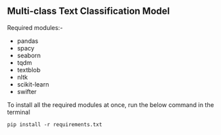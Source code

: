 ## Multi-class Text Classification Model

Required modules:-  
- pandas
- spacy
- seaborn
- tqdm
- textblob
- nltk
- scikit-learn
- swifter  

To install all the required modules at once, run the below command in the terminal

```
pip install -r requirements.txt
```